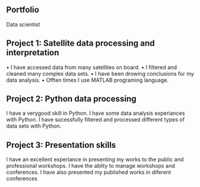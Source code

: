 ## Portfolio
Data scientist

## Project 1: Satellite data processing and interpretation
•	I have accessed data from many satellites on board.
•	I filtered and cleaned many complex data sets.
•	I have been drowing conclusions for my data analysis.
•	Offten times I use MATLAB programing language.

## Project 2: Python data processing
I have a verygood skill in Python.
I have some data analysis experiances with Python.
I have sucessfully filtered and processed different types of data sets with Python.

## Project 3: Presentation skills
I have an excellent experiance in presenting my works to the public and professional workshops.
I have the ablity to manage workshops and conferences.
I have also presented my published works in diferent conferences

